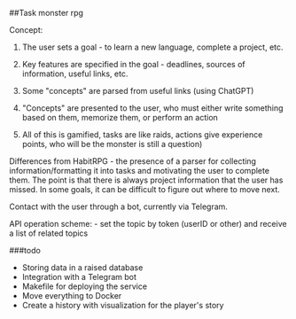 ##Task monster rpg

Concept:

1. The user sets a goal - to learn a new language, complete a project, etc.

2. Key features are specified in the goal - deadlines, sources of information, useful links, etc.

3. Some "concepts" are parsed from useful links (using ChatGPT)

4. "Concepts" are presented to the user, who must either write something based on them, memorize them, or perform an action

5. All of this is gamified, tasks are like raids, actions give experience points, who will be the monster is still a question)

Differences from HabitRPG - the presence of a parser for collecting information/formatting it into tasks and motivating the user to complete them.
The point is that there is always project information that the user has missed. In some goals, it can be difficult to figure out where to move next.

Contact with the user through a bot, currently via Telegram.

API operation scheme: - set the topic by token (userID or other) and receive a list of related topics

###todo
- Storing data in a raised database
- Integration with a Telegram bot
- Makefile for deploying the service
- Move everything to Docker
- Create a history with visualization for the player's story
